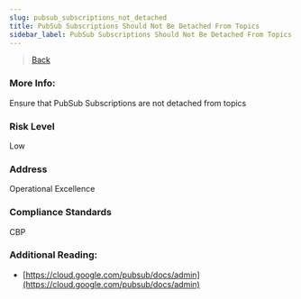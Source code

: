 ```yaml
---
slug: pubsub_subscriptions_not_detached
title: PubSub Subscriptions Should Not Be Detached From Topics
sidebar_label: PubSub Subscriptions Should Not Be Detached From Topics
---
```

> [Back](../../gcppubsubmonitoring)

### More Info:
Ensure that PubSub Subscriptions are not detached from topics

### Risk Level
Low

### Address
Operational Excellence

### Compliance Standards
CBP

### Additional Reading:
- [https://cloud.google.com/pubsub/docs/admin](https://cloud.google.com/pubsub/docs/admin) 
